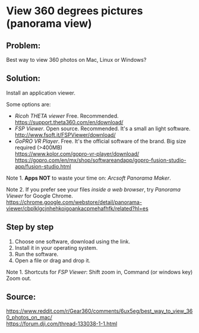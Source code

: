 # View 360 degrees pictures (panorama view)

## Problem: 
Best way to view 360 photos on Mac, Linux or Windows?

## Solution:
Install an application viewer.

Some options are:  
- *Ricoh THETA viewer* Free. Recommended.  
<https://support.theta360.com/en/download/>
- *FSP Viewer*. Open source. Recommended. It's a small an light software.  
<http://www.fsoft.it/FSPViewer/download/>
- *GoPRO VR Player*. Free. It's the official software of the brand. Big size required (>400MB)  
<https://www.kolor.com/gopro-vr-player/download/>  
<https://gopro.com/en/mx/shop/softwareandapp/gopro-fusion-studio-app/fusion-studio.html>


Note 1. **Apps NOT** to waste your time on: *Arcsoft Panorama Maker*.

Note 2. If you prefer see your files *inside a web browser*, try *Panorama Viewer* for Google Chrome.
https://chrome.google.com/webstore/detail/panorama-viewer/cbplklgcjnhehkoigoankacpmehafhfk/related?hl=es

## Step by step

1. Choose one software, download using the link.
2. Install it in your operating system.
3. Run the software.
4. Open a file or drag and drop it.


Note 1. Shortcuts for *FSP Viewer*: Shift zoom in, Command (or windows key) Zoom out.


## Source:
<https://www.reddit.com/r/Gear360/comments/6ux5eg/best_way_to_view_360_photos_on_mac/>  
<https://forum.dji.com/thread-133038-1-1.html>

